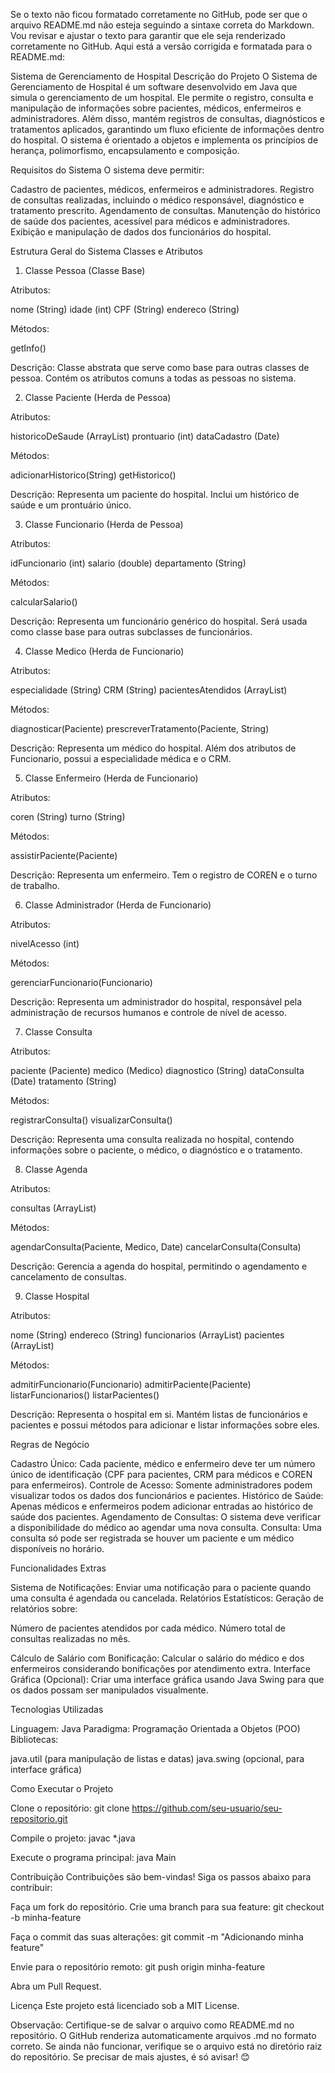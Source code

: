 Se o texto não ficou formatado corretamente no GitHub, pode ser que o arquivo README.md não esteja seguindo a sintaxe correta do Markdown. Vou revisar e ajustar o texto para garantir que ele seja renderizado corretamente no GitHub.
Aqui está a versão corrigida e formatada para o README.md:

Sistema de Gerenciamento de Hospital
Descrição do Projeto
O Sistema de Gerenciamento de Hospital é um software desenvolvido em Java que simula o gerenciamento de um hospital. Ele permite o registro, consulta e manipulação de informações sobre pacientes, médicos, enfermeiros e administradores. Além disso, mantém registros de consultas, diagnósticos e tratamentos aplicados, garantindo um fluxo eficiente de informações dentro do hospital.
O sistema é orientado a objetos e implementa os princípios de herança, polimorfismo, encapsulamento e composição.

Requisitos do Sistema
O sistema deve permitir:

Cadastro de pacientes, médicos, enfermeiros e administradores.
Registro de consultas realizadas, incluindo o médico responsável, diagnóstico e tratamento prescrito.
Agendamento de consultas.
Manutenção do histórico de saúde dos pacientes, acessível para médicos e administradores.
Exibição e manipulação de dados dos funcionários do hospital.


Estrutura Geral do Sistema
Classes e Atributos
1. Classe Pessoa (Classe Base)

Atributos:

nome (String)
idade (int)
CPF (String)
endereco (String)


Métodos:

getInfo()


Descrição: Classe abstrata que serve como base para outras classes de pessoa. Contém os atributos comuns a todas as pessoas no sistema.

2. Classe Paciente (Herda de Pessoa)

Atributos:

historicoDeSaude (ArrayList<String>)
prontuario (int)
dataCadastro (Date)


Métodos:

adicionarHistorico(String)
getHistorico()


Descrição: Representa um paciente do hospital. Inclui um histórico de saúde e um prontuário único.

3. Classe Funcionario (Herda de Pessoa)

Atributos:

idFuncionario (int)
salario (double)
departamento (String)


Métodos:

calcularSalario()


Descrição: Representa um funcionário genérico do hospital. Será usada como classe base para outras subclasses de funcionários.

4. Classe Medico (Herda de Funcionario)

Atributos:

especialidade (String)
CRM (String)
pacientesAtendidos (ArrayList<Paciente>)


Métodos:

diagnosticar(Paciente)
prescreverTratamento(Paciente, String)


Descrição: Representa um médico do hospital. Além dos atributos de Funcionario, possui a especialidade médica e o CRM.

5. Classe Enfermeiro (Herda de Funcionario)

Atributos:

coren (String)
turno (String)


Métodos:

assistirPaciente(Paciente)


Descrição: Representa um enfermeiro. Tem o registro de COREN e o turno de trabalho.

6. Classe Administrador (Herda de Funcionario)

Atributos:

nivelAcesso (int)


Métodos:

gerenciarFuncionario(Funcionario)


Descrição: Representa um administrador do hospital, responsável pela administração de recursos humanos e controle de nível de acesso.

7. Classe Consulta

Atributos:

paciente (Paciente)
medico (Medico)
diagnostico (String)
dataConsulta (Date)
tratamento (String)


Métodos:

registrarConsulta()
visualizarConsulta()


Descrição: Representa uma consulta realizada no hospital, contendo informações sobre o paciente, o médico, o diagnóstico e o tratamento.

8. Classe Agenda

Atributos:

consultas (ArrayList<Consulta>)


Métodos:

agendarConsulta(Paciente, Medico, Date)
cancelarConsulta(Consulta)


Descrição: Gerencia a agenda do hospital, permitindo o agendamento e cancelamento de consultas.

9. Classe Hospital

Atributos:

nome (String)
endereco (String)
funcionarios (ArrayList<Funcionario>)
pacientes (ArrayList<Paciente>)


Métodos:

admitirFuncionario(Funcionario)
admitirPaciente(Paciente)
listarFuncionarios()
listarPacientes()


Descrição: Representa o hospital em si. Mantém listas de funcionários e pacientes e possui métodos para adicionar e listar informações sobre eles.


Regras de Negócio

Cadastro Único: Cada paciente, médico e enfermeiro deve ter um número único de identificação (CPF para pacientes, CRM para médicos e COREN para enfermeiros).
Controle de Acesso: Somente administradores podem visualizar todos os dados dos funcionários e pacientes.
Histórico de Saúde: Apenas médicos e enfermeiros podem adicionar entradas ao histórico de saúde dos pacientes.
Agendamento de Consultas: O sistema deve verificar a disponibilidade do médico ao agendar uma nova consulta.
Consulta: Uma consulta só pode ser registrada se houver um paciente e um médico disponíveis no horário.


Funcionalidades Extras

Sistema de Notificações: Enviar uma notificação para o paciente quando uma consulta é agendada ou cancelada.
Relatórios Estatísticos: Geração de relatórios sobre:

Número de pacientes atendidos por cada médico.
Número total de consultas realizadas no mês.


Cálculo de Salário com Bonificação: Calcular o salário do médico e dos enfermeiros considerando bonificações por atendimento extra.
Interface Gráfica (Opcional): Criar uma interface gráfica usando Java Swing para que os dados possam ser manipulados visualmente.


Tecnologias Utilizadas

Linguagem: Java
Paradigma: Programação Orientada a Objetos (POO)
Bibliotecas:

java.util (para manipulação de listas e datas)
java.swing (opcional, para interface gráfica)




Como Executar o Projeto

Clone o repositório:
git clone https://github.com/seu-usuario/seu-repositorio.git


Compile o projeto:
javac *.java


Execute o programa principal:
java Main




Contribuição
Contribuições são bem-vindas! Siga os passos abaixo para contribuir:

Faça um fork do repositório.
Crie uma branch para sua feature:
git checkout -b minha-feature


Faça o commit das suas alterações:
git commit -m "Adicionando minha feature"


Envie para o repositório remoto:
git push origin minha-feature


Abra um Pull Request.


Licença
Este projeto está licenciado sob a MIT License.

Observação:
Certifique-se de salvar o arquivo como README.md no repositório. O GitHub renderiza automaticamente arquivos .md no formato correto. Se ainda não funcionar, verifique se o arquivo está no diretório raiz do repositório.
Se precisar de mais ajustes, é só avisar! 😊
